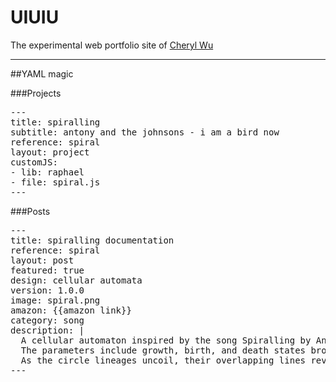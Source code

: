 UIUIU
===================

The experimental web portfolio site of [Cheryl Wu](http://grungerabbit.com)

----

##YAML magic

###Projects

<pre>
---
title: spiralling
subtitle: antony and the johnsons - i am a bird now
reference: spiral
layout: project
customJS:
- lib: raphael
- file: spiral.js
---
</pre>

###Posts

<pre>
---
title: spiralling documentation
reference: spiral
layout: post
featured: true
design: cellular automata
version: 1.0.0
image: spiral.png
amazon: {{amazon link}}
category: song
description: |
  A cellular automaton inspired by the song Spiralling by Antony and the Johnsons. 
  The parameters include growth, birth, and death states broadly modeled on biological selection.
  As the circle lineages uncoil, their overlapping lines reveal the lyrics of Spiralling.
---
</pre>